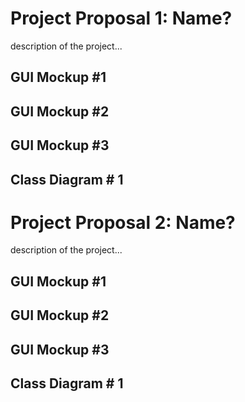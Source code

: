 # Project Proposal 1: Name?
description of the project...
## GUI Mockup #1

## GUI Mockup #2

## GUI Mockup #3

## Class Diagram # 1

# Project Proposal 2: Name?
description of the project...
## GUI Mockup #1

## GUI Mockup #2

## GUI Mockup #3

## Class Diagram # 1
